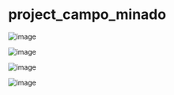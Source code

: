 # project_campo_minado

![image](https://github.com/user-attachments/assets/3247c1b4-5a51-4144-a0ad-bf7f876b7bc8)

![image](https://github.com/user-attachments/assets/afe24758-0eb0-462b-92b0-6a053370f3a1)

![image](https://github.com/user-attachments/assets/11474c4e-6ca6-4204-8520-3db20e827e5a)

![image](https://github.com/user-attachments/assets/c7afb6ff-b166-4bcd-affd-e08a520b62ac)
